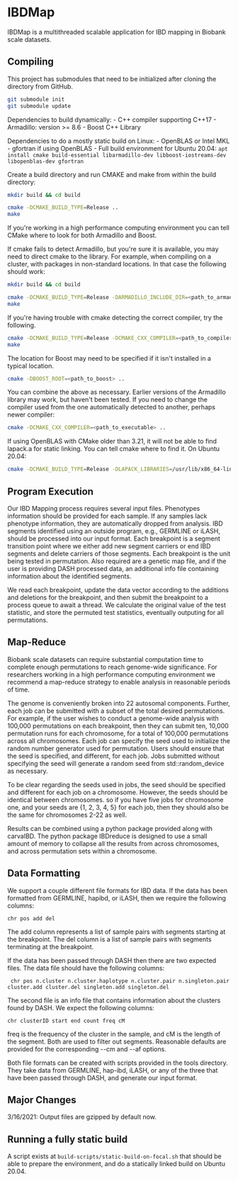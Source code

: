 # IBDMap

IBDMap is a multithreaded scalable application for IBD mapping in Biobank
scale datasets.

## Compiling

This project has submodules that need to be initialized after cloning the directory from GitHub. 

```bash
git submodule init
git submodule update
```

Dependencies to build dynamically:
    - C++ compiler supporting C++17
    - Armadillo: version >= 8.6
    - Boost C++ Library

Dependencies to do a mostly static build on Linux:
    - OpenBLAS or Intel MKL
    - gfortran if using OpenBLAS
    - Full build environment for Ubuntu 20.04: `apt install cmake build-essential libarmadillo-dev libboost-iostreams-dev libopenblas-dev gfortran`
    
Create a build directory and run CMAKE and make from within the build directory:

```bash
mkdir build && cd build

cmake -DCMAKE_BUILD_TYPE=Release ..
make
```

If you're working in a high performance computing environment you can tell CMake where to look for both Armadillo and
Boost.

If cmake fails to detect Armadillo, but you're sure it is available, you may need to direct cmake to the library. For
example, when compiling on a cluster, with packages in non-standard locations. In that case the following should work:

```bash
mkdir build && cd build

cmake -DCMAKE_BUILD_TYPE=Release -DARMADILLO_INCLUDE_DIR=<path_to_armadillo>/include/ -DARMADILLO_LIBRARY=<path_to_armadillo>/lib64/libarmadillo.so
make
```

If you're having trouble with cmake detecting the correct compiler, try the following.

```bash
cmake -DCMAKE_BUILD_TYPE=Release -DCMAKE_CXX_COMPILER=<path_to_compiler> ..
make

```

The location for Boost may need to be specified if it isn't installed in a typical location.

```bash
cmake -DBOOST_ROOT=<path_to_boost> ..
```

You can combine the above as necessary. Earlier versions of the Armadillo library may work, but haven't been tested. If
you need to change the compiler used from the one automatically detected to another, perhaps newer compiler:

```bash
cmake -DCMAKE_CXX_COMPILER=<path_to_executable> ..
```

If using OpenBLAS with CMake older than 3.21, it will not be able to
find lapack.a for static linking. You can tell cmake where to find it.
On Ubuntu 20.04:
```bash
cmake -DCMAKE_BUILD_TYPE=Release -DLAPACK_LIBRARIES=/usr/lib/x86_64-linux-gnu/openblas-pthread/liblapack.a ..
```

## Program Execution

Our IBD Mapping process requires several input files. Phenotypes information should be provided for each sample. If any
samples lack phenotype information, they are automatically dropped from analysis. IBD segments identified using
an outside program, e.g., GERMLINE or iLASH, should be processed into our input format. Each breakpoint is a segment
transition point where we either add new segment carriers or end IBD segments and delete carriers of those segments.
Each breakpoint is the unit being tested in permutation. Also required are a genetic map file, and if the user is
providing DASH processed data, an additional info file containing information about the identified segments.

We read each breakpoint, update the data vector according to the additions and deletions for the breakpoint, and then
submit the breakpoint to a process queue to await a thread. We calculate the original value of the test statistic, and
store the permuted test statistics, eventually outputing for all permutations.

## Map-Reduce

Biobank scale datasets can require substantial computation time to complete enough permutations to reach genome-wide
significance. For researchers working in a high performance computing environment we recommend a map-reduce strategy to
enable analysis in reasonable periods of time.

The genome is conveniently broken into 22 autosomal components. Further, each job can be submitted with a subset of the
total desired permutations. For example, if the user wishes to conduct a genome-wide analysis with 100,000 permutations
on each breakpoint, then they can submit ten, 10,000 permutation runs for each chromosome, for a total of 100,000
permutations across all chromosomes. Each job can specify the seed used to initialize the random number generator used
for permutation. Users should ensure that the seed is specified, and different, for each job. Jobs submitted without
specifying the seed will generate a random seed from std::random_device as necessary.

To be clear regarding the seeds used in jobs, the seed should be specified and different for each job on a chromosome.
However, the seeds should be identical between chromosomes. so if you have five jobs for chromosome one, and your seeds
are {1, 2, 3, 4, 5} for each job, then they should also be the same for chromosomes 2-22 as well.

Results can be combined using a python package provided along with carvaIBD. The python package IBDreduce is designed to
use a small amount of memory to collapse all the results from across chromosomes, and across permutation sets within a
chromosome.

## Data Formatting

We support a couple different file formats for IBD data. If the data has been formatted from GERMLINE, hapibd, or iLASH,
then we require the following columns:

```tsv
chr pos add del
```

The add column represents a list of sample pairs with segments starting at the breakpoint. The del column is a list of
sample pairs with segments terminating at the breakpoint.

If the data has been passed through DASH then there are two expected files. The data file should have the following
columns:

```tsv
 chr pos n.cluster n.cluster.haplotype n.cluster.pair n.singleton.pair cluster.add cluster.del singleton.add singleton.del
```

The second file is an info file that contains information about the clusters found by DASH. We expect the following
columns:

```tsv
chr clusterID start end count freq cM
```

freq is the frequency of the cluster in the sample, and cM is the length of the segment. Both are used to filter out
segments. Reasonable defaults are provided for the corresponding --cm and --af options.

Both file formats can be created with scripts provided in the tools directory. They take data from GERMLINE, hap-ibd,
iLASH, or any of the three that have been passed through DASH, and generate our input format.

## Major Changes

3/16/2021: Output files are gzipped by default now.

## Running a fully static build
A script exists at `build-scripts/static-build-on-focal.sh` that should be able to prepare
the environment, and do a statically linked build on Ubuntu 20.04.
